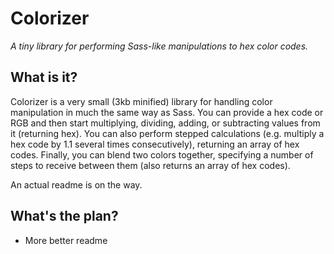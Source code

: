 # Colorizer

_A tiny library for performing Sass-like manipulations to hex color codes._

## What is it?

Colorizer is a very small (3kb minified) library for handling color manipulation in much the same way as Sass. You can provide a hex code or RGB and then start multiplying, dividing, adding, or subtracting values from it (returning hex). You can also perform stepped calculations (e.g. multiply a hex code by 1.1 several times consecutively), returning an array of hex codes. Finally, you can blend two colors together, specifying a number of steps to receive between them (also returns an array of hex codes).

An actual readme is on the way.

## What's the plan?

- More better readme